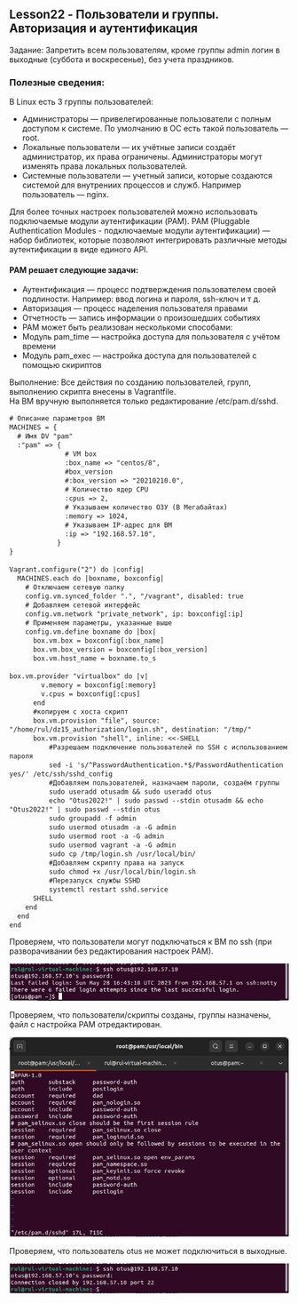 ## Lesson22 - Пользователи и группы. Авторизация и аутентификация

Задание:
Запретить всем пользователям, кроме группы admin логин в выходные (суббота и воскресенье), без учета праздников.  


### Полезные сведения:
В Linux есть 3 группы пользователей: 
* Администраторы — привелегированные пользователи с полным доступом к системе. По умолчанию в ОС есть такой пользователь — root.    
* Локальные пользователи — их учётные записи создаёт администратор, их права ограничены. Администраторы могут изменять права локальных пользователей.    
* Системные пользователи — учетный записи, которые создаются системой для внутрениих процессов и служб. Например пользователь — nginx.  

Для более точных настроек пользователей можно использовать подключаемые модули аутентификации (PAM). 
PAM (Pluggable Authentication Modules - подключаемые модули аутентификации) — набор библиотек, которые позволяют интегрировать различные методы аутентификации в виде единого API.

#### PAM решает следующие задачи: 
* Аутентификация — процесс подтверждения пользователем своей подлиности. Например: ввод логина и пароля, ssh-ключ и т д. 
* Авторизация — процесс наделения пользователя правами
* Отчетность — запись информации о произошедших событиях
* PAM может быть реализован несколькоми способами: 
* Модуль pam_time — настройка доступа для пользователя с учётом времени
* Модуль pam_exec — настройка доступа для пользователей с помощью скириптов

Выполнение:
Все действия по созданию пользователей, групп, выполнению скрипта внесены в Vagrantfile.  
На ВМ вручную выполняется только редактирование /etc/pam.d/sshd.  

```shell
# Описание параметров ВМ
MACHINES = {
  # Имя DV "pam"
  :"pam" => {
              # VM box
              :box_name => "centos/8",
              #box_version
              #:box_version => "20210210.0",
              # Количество ядер CPU
              :cpus => 2,
              # Указываем количество ОЗУ (В Мегабайтах)
              :memory => 1024,
              # Указываем IP-адрес для ВМ
              :ip => "192.168.57.10",
            }
}

Vagrant.configure("2") do |config|
  MACHINES.each do |boxname, boxconfig|
    # Отключаем сетевую папку
    config.vm.synced_folder ".", "/vagrant", disabled: true
    # Добавляем сетевой интерфейс
    config.vm.network "private_network", ip: boxconfig[:ip]
    # Применяем параметры, указанные выше
    config.vm.define boxname do |box|
      box.vm.box = boxconfig[:box_name]
      box.vm.box_version = boxconfig[:box_version]
      box.vm.host_name = boxname.to_s

box.vm.provider "virtualbox" do |v|
        v.memory = boxconfig[:memory]
        v.cpus = boxconfig[:cpus]
      end
      #копируем с хоста скрипт
      box.vm.provision "file", source: "/home/rul/dz15_authorization/login.sh", destination: "/tmp/"
      box.vm.provision "shell", inline: <<-SHELL
          #Разрешаем подключение пользователей по SSH с использованием пароля
          sed -i 's/^PasswordAuthentication.*$/PasswordAuthentication yes/' /etc/ssh/sshd_config
          #Добавляем пользователей, назначаем пароли, создаём группы   
          sudo useradd otusadm && sudo useradd otus
          echo "Otus2022!" | sudo passwd --stdin otusadm && echo "Otus2022!" | sudo passwd --stdin otus
          sudo groupadd -f admin
          sudo usermod otusadm -a -G admin
          sudo usermod root -a -G admin
          sudo usermod vagrant -a -G admin
          sudo cp /tmp/login.sh /usr/local/bin/
          #Добавляем скрипту права на запуск
          sudo chmod +x /usr/local/bin/login.sh		
          #Перезапуск службы SSHD
          systemctl restart sshd.service
  	  SHELL
    end
  end
end
```


Проверяем, что пользователи могут подключаться к ВМ по ssh (при разворачивании без редактирования настроек PAM).

![Image 1](https://github.com/Dekkert/dz15_authorization/blob/master/01.png)

Проверяем, что пользователи/скрипты созданы, группы назначены, файл с настройка PAM отредактирован.

![Image 2](https://github.com/Dekkert/dz15_authorization/blob/master/02.png)

Проверяем, что пользователь otus не может подключиться в выходные.

![Image 3](https://github.com/Dekkert/dz15_authorization/blob/master/03.png)

